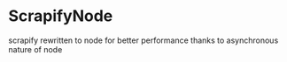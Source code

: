 # ScrapifyNode
scrapify rewritten to node for better performance thanks to asynchronous nature of node
